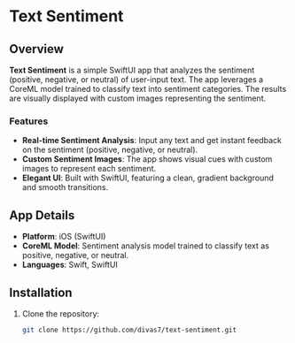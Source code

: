 # Text Sentiment

## Overview

**Text Sentiment** is a simple SwiftUI app that analyzes the sentiment (positive, negative, or neutral) of user-input text. The app leverages a CoreML model trained to classify text into sentiment categories. The results are visually displayed with custom images representing the sentiment.

### Features
- **Real-time Sentiment Analysis**: Input any text and get instant feedback on the sentiment (positive, negative, or neutral).
- **Custom Sentiment Images**: The app shows visual cues with custom images to represent each sentiment.
- **Elegant UI**: Built with SwiftUI, featuring a clean, gradient background and smooth transitions.

## App Details

- **Platform**: iOS (SwiftUI)
- **CoreML Model**: Sentiment analysis model trained to classify text as positive, negative, or neutral.
- **Languages**: Swift, SwiftUI

## Installation

1. Clone the repository:
   ```bash
   git clone https://github.com/divas7/text-sentiment.git
